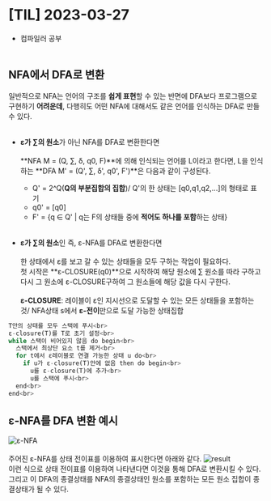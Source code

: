 # [TIL] 2023-03-27
- 컴파일러 공부<br><br>

## NFA에서 DFA로 변환
일반적으로 NFA는 언어의 구조를 **쉽게 표현**할 수 있는 반면에 DFA보다 프로그램으로 구현하기 **어려운데**, 다행히도 어떤 NFA에 대해서도 같은 언어를 인식하는 DFA로 만들 수 있다.<br><br>

- **ε가 ∑의 원소**가 아닌 NFA를 DFA로 변환한다면<br><br>
**NFA M = (Q, ∑, δ, q0, F)**에 의해 인식되는 언어를 L이라고 한다면, L을 인식하는 **DFA M' = (Q', ∑, δ', q0', F')**은 다음과 같이 구성된다.
  - Q' = 2^Q(**Q의 부분집합의 집합**)/ Q'의 한 상태는 [q0,q1,q2,...]의 형태로 표기
  - q0' = [q0]
  - F' = {q ∈ Q' | q는 F의 상태들 중에 **적어도 하나를 포함**하는 상태}<br><br>

-  **ε가 ∑의 원소**인 즉, ε-NFA를 DFA로 변환한다면<br><br>
한 상태에서 ε를 보고 갈 수 있는 상태들을 모두 구하는 작업이 필요하다.<br>
첫 시작은 **ε-CLOSURE(q0)**으로 시작하여 해당 원소에 ∑ 원소를 따라 구하고 다시 그 원소에 ε-CLOSURE구하여 그 원소들에 해당 값을 다시 구한다.<br><br>
**ε-CLOSURE**: 레이블이 ε인 지시선으로 도달할 수 있는 모든 상태들을 포함하는 것/ NFA상태 s에서 **ε-전이**만으로 도달 가능한 상태집합<br>
```python
T안의 상태를 모두 스택에 푸시<br>
ε-closure(T)를 T로 초기 설정<br>
while 스택이 비어있지 않음 do begin<br>
  스택에서 최상단 요소 t를 제거<br>
  for t에서 ε레이블로 연결 가능한 상태 u do<br>
    if u가 ε-closure(T)안에 없음 then do begin<br>
      u를 ε-closure(T)에 추가<br>
      u를 스택에 푸시<br>
  end<br>
end<br>
```
## ε-NFA를 DFA 변환 예시
![ε-NFA](https://img1.daumcdn.net/thumb/R1280x0/?scode=mtistory2&fname=https%3A%2F%2Fblog.kakaocdn.net%2Fdn%2Fbh8Cfz%2Fbtq9yM04WZM%2FxXmvrr76lQfEcOKIKNX581%2Fimg.png)<br><br>
주어진 ε-NFA를 상태 전이표를 이용하여 표시한다면 아래와 같다.
![result](https://img1.daumcdn.net/thumb/R1280x0/?scode=mtistory2&fname=https%3A%2F%2Fblog.kakaocdn.net%2Fdn%2Ferc0Lh%2Fbtq9E4TcHAt%2FHwogdhVbK0w2HjacMKNiOK%2Fimg.png)<br>
이런 식으로 상태 전이표를 이용하여 나타낸다면 이것을 통해 DFA로 변환시킬 수 있다. 그리고 이 DFA의 종결상태를 NFA의 종결상태인 원소를 포함하는 모든 원소 집합이 종결상태가 될 수 있다.







